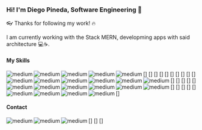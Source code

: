 ### Hi! I'm Diego Pineda, Software Engineering 👋

👓 Thanks for following my work! 🔥

I am currently working with the Stack MERN, developming apps with said architecture 💻☕. 

#### My Skills

[<img align="left" alt="medium" src="https://img.shields.io/badge/Digital_Ocean-0080FF?style=for-the-badge&logo=DigitalOcean&logoColor=white" />]
[<img align="left" alt="medium" src="https://img.shields.io/badge/MongoDB-4EA94B?style=for-the-badge&logo=mongodb&logoColor=white" />]
[<img align="left" alt="medium" src="https://img.shields.io/badge/Adobe%20Illustrator-FF9A00?style=for-the-badge&logo=adobe%20illustrator&logoColor=white" />]
[<img align="left" alt="medium" src="https://img.shields.io/badge/Adobe%20Photoshop-31A8FF?style=for-the-badge&logo=Adobe%20Photoshop&logoColor=black" />]
[<img align="left" alt="medium" src="https://img.shields.io/badge/Adobe%20XD-470137?style=for-the-badge&logo=Adobe%20XD&logoColor=#FF61F6" />]
[<img align="left" alt="medium" src="https://img.shields.io/badge/Bootstrap-563D7C?style=for-the-badge&logo=bootstrap&logoColor=white" />]
[<img align="left" alt="medium" src="https://img.shields.io/badge/Express.js-000000?style=for-the-badge&logo=express&logoColor=white" />]
[<img align="left" alt="medium" src="https://img.shields.io/badge/GraphQl-E10098?style=for-the-badge&logo=graphql&logoColor=white" />]
[<img align="left" alt="medium" src="https://img.shields.io/badge/JWT-000000?style=for-the-badge&logo=JSON%20web%20tokens&logoColor=white" />]
[<img align="left" alt="medium" src="https://img.shields.io/badge/Nginx-009639?style=for-the-badge&logo=nginx&logoColor=white" />]
[<img align="left" alt="medium" src="https://img.shields.io/badge/Node.js-339933?style=for-the-badge&logo=nodedotjs&logoColor=white" />]
[<img align="left" alt="medium" src="https://img.shields.io/badge/npm-CB3837?style=for-the-badge&logo=npm&logoColor=white" />]
[<img align="left" alt="medium" src="https://img.shields.io/badge/Postman-FF6C37?style=for-the-badge&logo=Postman&logoColor=white" />]
[<img align="left" alt="medium" src="https://img.shields.io/badge/React-20232A?style=for-the-badge&logo=react&logoColor=61DAFB" />]
[<img align="left" alt="medium" src="https://img.shields.io/badge/React_Router-CA4245?style=for-the-badge&logo=react-router&logoColor=white" />]
[<img align="left" alt="medium" src="https://img.shields.io/badge/Socket.io-010101?&style=for-the-badge&logo=Socket.io&logoColor=white" />]
[<img align="left" alt="medium" src="https://img.shields.io/badge/Visual_Studio_Code-0078D4?style=for-the-badge&logo=visual%20studio%20code&logoColor=white" />]
[<img align="left" alt="medium" src="https://img.shields.io/badge/CSS3-1572B6?style=for-the-badge&logo=css3&logoColor=white" />]
[<img align="left" alt="medium" src="https://img.shields.io/badge/HTML5-E34F26?style=for-the-badge&logo=html5&logoColor=white" />]
[<img align="left" alt="medium" src="https://img.shields.io/badge/JavaScript-323330?style=for-the-badge&logo=javascript&logoColor=F7DF1E" />]
[<img align="left" alt="medium" src="https://img.shields.io/badge/React_Native-20232A?style=for-the-badge&logo=react&logoColor=61DAFB" />]  

#### Contact

[<img align="left" alt="medium" src="https://img.shields.io/badge/GitHub-100000?style=for-the-badge&logo=github&logoColor=white" />]
[<img align="left" alt="medium" src="https://img.shields.io/badge/GitLab-330F63?style=for-the-badge&logo=gitlab&logoColor=white" />]
[<img align="left" alt="medium" src="	https://img.shields.io/badge/LinkedIn-0077B5?style=for-the-badge&logo=linkedin&logoColor=white" />]

